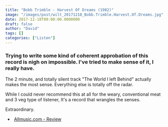 ```yaml
---
title: "Bobb Trimble - Harvest Of Dreams (1982)"
image: "/images/post/wilt_20171218_Bobb.Trimble.Harvest.Of.Dreams.jpg"
date: 2017-12-18T00:00:00.0000000
draft: false
author: "David"
tags: []
categories: ["Listen"]
---
```

### Trying to write some kind of coherent approbation of this record is nigh on impossible. I've tried to make sense of it, I really have.

 The 2 minute, and totally silent track "The World I left Behind" actually makes the most sense. Everything else is totally off the radar.

 While I could never recommend this at all for the weary, conventional meat and 3 veg type of listener, It's a record that wrangles the senses.

 Extraordinary.

-   [Allmusic.com - Review](https://www.allmusic.com/album/harvest-of-dreams-bobb-mw0000489944)